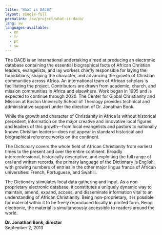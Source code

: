 ```yaml
---
title: 'What is DACB?'
layout: single-full
permalink: /sw/project/what-is-dacb/
lang: sw
languages-available:                         
  - en
  - fr
  - pt
  - sw
---
```


The DACB is an international undertaking aimed at producing an electronic database containing the essential biographical facts of African Christian leaders, evangelists, and lay workers chiefly responsible for laying the foundations, shaping the character, and advancing the growth of Christian communities across Africa. An international team of African scholars is facilitating the project. Contributors are drawn from academic, church, and mission communities in Africa and elsewhere. Work began in 1995 and is expected to continue through 2020. The Center for Global Christianity and Mission at Boston University School of Theology provides technical and administrative support under the direction of Dr. Jonathan Bonk.

While the growth and character of Christianity in Africa is without historical precedent, information on the major creative and innovative local figures and leaders of this growth—from local evangelists and pastors to nationally known Christian leaders—does not appear in standard historical and biographical reference works on the continent.

The Dictionary covers the whole field of African Christianity from earliest times to the present and over the entire continent. Broadly interconfessional, historically descriptive, and exploiting the full range of oral and written records, the primary language of the Dictionary is English, with growing numbers of entries in the other major lingua franca of African universities: French, Portuguese, and Swahili.

The Dictionary stimulates local data gathering and input. As a non-proprietary electronic database, it constitutes a uniquely dynamic way to maintain, amend, expand, access, and disseminate information vital to an understanding of African Christianity. Being non-proprietary, it is possible for material within it to be freely reproduced locally in printed form. Being electronic, the material is simultaneously accessible to readers around the world.

**Dr. Jonathan Bonk, director**  
September 2, 2013
